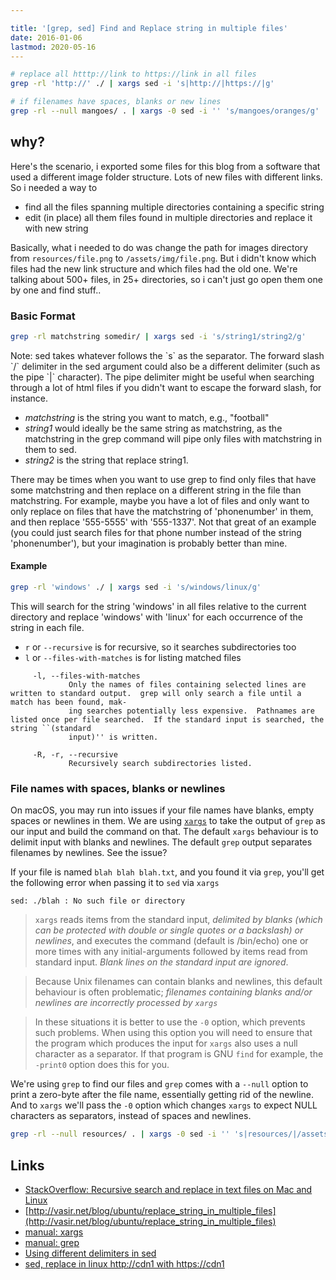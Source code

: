 ```yaml
---

title: '[grep, sed] Find and Replace string in multiple files'
date: 2016-01-06
lastmod: 2020-05-16
---
```


```bash
# replace all htttp://link to https://link in all files
grep -rl 'http://' ./ | xargs sed -i 's|http://|https://|g'
```

```bash
# if filenames have spaces, blanks or new lines
grep -rl --null mangoes/ . | xargs -0 sed -i '' 's/mangoes/oranges/g'
```

## why?

Here's the scenario, i exported some files for this blog from a software that used a different image folder structure. Lots of new files with different links. So i needed a way to 

- find all the files spanning multiple directories containing a specific string
- edit (in place) all them files found in multiple directories and replace it with new string

Basically, what i needed to do was change the path for images directory from `resources/file.png` to `/assets/img/file.png`. But i didn't know which files had the new link structure and which files had the old one. We're talking about 500+ files, in 25+ directories, so i can't just go open them one by one and find stuff..

### Basic Format

```bash
grep -rl matchstring somedir/ | xargs sed -i 's/string1/string2/g'
```

<div class="Post-note">
Note: sed takes whatever follows the `s` as the separator.  The forward slash `/` delimiter in the sed argument could also be a different delimiter (such as the pipe `|` character). The pipe delimiter might be useful when searching through a lot of html files if you didn't want to escape the forward slash, for instance.
</div>

- *matchstring* is the string you want to match, e.g., "football" 
- *string1* would ideally be the same string as matchstring, as the matchstring in the grep command will pipe only files with matchstring in them to sed. 
- *string2* is the string that replace string1. 

There may be times when you want to use grep to find only files that have some matchstring and then replace on a different string in the file than matchstring. For example, maybe you have a lot of files and only want to only replace on files that have the matchstring of 'phonenumber' in them, and then replace '555-5555' with '555-1337'. Not that great of an example (you could just search files for that phone number instead of the string 'phonenumber'), but your imagination is probably better than mine.

#### Example

```bash
grep -rl 'windows' ./ | xargs sed -i 's/windows/linux/g'
```

This will search for the string 'windows' in all files relative to the current directory and replace 'windows' with 'linux' for each occurrence of the string in each file.

- `r` or `--recursive` is for recursive, so it searches subdirectories too
- `l` or `--files-with-matches` is for listing matched files

```
     -l, --files-with-matches
             Only the names of files containing selected lines are written to standard output.  grep will only search a file until a match has been found, mak-
             ing searches potentially less expensive.  Pathnames are listed once per file searched.  If the standard input is searched, the string ``(standard
             input)'' is written.

     -R, -r, --recursive
             Recursively search subdirectories listed.
```

### File names with spaces, blanks or newlines

On macOS, you may run into issues if your file names have blanks, empty spaces or newlines in them. We are using [`xargs`](https://en.wikipedia.org/wiki/Xargs) to take the output of `grep` as our input and build the command on that. The default `xargs` behaviour is to delimit input with blanks and newlines. The default `grep` output separates filenames by newlines. See the issue?

If your file is named `blah blah blah.txt`, and you found it via `grep`, you'll get the following error when passing it to `sed` via `xargs`

```
sed: ./blah : No such file or directory
```

> `xargs` reads items from the standard input, _delimited by blanks (which can be protected with double or single quotes or a backslash) or newlines_, and executes the command (default is /bin/echo) one or more times with any initial-arguments followed by items read from standard input. _Blank lines on the standard input are ignored_.

> Because Unix filenames can contain blanks and newlines, this default behaviour is often problematic; _filenames containing blanks and/or newlines are incorrectly processed by `xargs`_ 

> In these situations it is better to use the `-0` option, which prevents such problems. When using this option you will need to ensure that the program which produces the input for `xargs` also uses a null character as a separator. If that program is GNU `find` for example, the `-print0` option does this for you.

We're using `grep` to find our files and `grep` comes with a `--null` option to print a zero-byte after the file name, essentially getting rid of the newline. And to `xargs` we'll pass the `-0` option which changes `xargs` to expect NULL characters as separators, instead of spaces and newlines.

```bash
grep -rl --null resources/ . | xargs -0 sed -i '' 's|resources/|/assets/img/|g'
```


Links
---
- [StackOverflow: Recursive search and replace in text files on Mac and Linux](https://stackoverflow.com/questions/9704020/recursive-search-and-replace-in-text-files-on-mac-and-linux)
- [http://vasir.net/blog/ubuntu/replace_string_in_multiple_files](http://vasir.net/blog/ubuntu/replace_string_in_multiple_files)
- [manual: xargs](https://linux.die.net/man/1/xargs)
- [manual: grep](https://www.gnu.org/software/grep/manual/grep.html)
- [Using different delimiters in sed](http://backreference.org/2010/02/20/using-different-delimiters-in-sed/)
- [sed, replace in linux http://cdn1 with https://cdn1](https://serverfault.com/a/625834)
